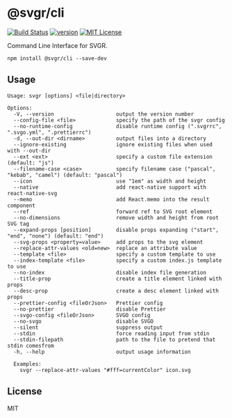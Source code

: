 # @svgr/cli

[![Build Status][build-badge]][build]
[![version][version-badge]][package]
[![MIT License][license-badge]][license]

Command Line Interface for SVGR.

```
npm install @svgr/cli --save-dev
```

## Usage

```
Usage: svgr [options] <file|directory>

Options:
  -V, --version                    output the version number
  --config-file <file>             specify the path of the svgr config
  --no-runtime-config              disable runtime config (".svgrrc", ".svgo.yml", ".prettierrc")
  -d, --out-dir <dirname>          output files into a directory
  --ignore-existing                ignore existing files when used with --out-dir
  --ext <ext>                      specify a custom file extension (default: "js")
  --filename-case <case>           specify filename case ("pascal", "kebab", "camel") (default: "pascal")
  --icon                           use "1em" as width and height
  --native                         add react-native support with react-native-svg
  --memo                           add React.memo into the result component
  --ref                            forward ref to SVG root element
  --no-dimensions                  remove width and height from root SVG tag
  --expand-props [position]        disable props expanding ("start", "end", "none") (default: "end")
  --svg-props <property=value>     add props to the svg element
  --replace-attr-values <old=new>  replace an attribute value
  --template <file>                specify a custom template to use
  --index-template <file>          specify a custom index.js template to use
  --no-index                       disable index file generation
  --title-prop                     create a title element linked with props
  --desc-prop                      create a desc element linked with props
  --prettier-config <fileOrJson>   Prettier config
  --no-prettier                    disable Prettier
  --svgo-config <fileOrJson>       SVGO config
  --no-svgo                        disable SVGO
  --silent                         suppress output
  --stdin                          force reading input from stdin
  --stdin-filepath                 path to the file to pretend that stdin comesfrom
  -h, --help                       output usage information

  Examples:
    svgr --replace-attr-values "#fff=currentColor" icon.svg
```

## License

MIT

[build-badge]: https://img.shields.io/travis/smooth-code/svgr.svg?style=flat-square
[build]: https://travis-ci.org/smooth-code/svgr
[version-badge]: https://img.shields.io/npm/v/@svgr/core.svg?style=flat-square
[package]: https://www.npmjs.com/package/@svgr/core
[license-badge]: https://img.shields.io/npm/l/@svgr/core.svg?style=flat-square
[license]: https://github.com/smooth-code/svgr/blob/master/LICENSE
